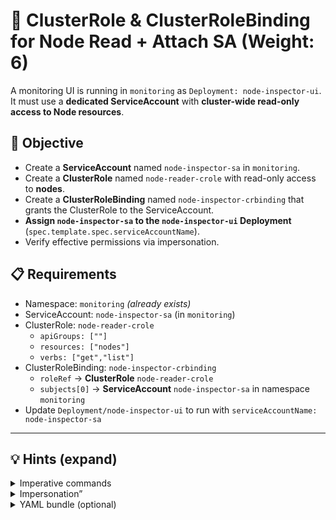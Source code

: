 # 🧩 ClusterRole & ClusterRoleBinding for Node Read + Attach SA (Weight: 6)

A monitoring UI is running in `monitoring` as `Deployment: node-inspector-ui`.  
It must use a **dedicated ServiceAccount** with **cluster-wide read-only access to Node resources**.

## 🎯 Objective
- Create a **ServiceAccount** named `node-inspector-sa` in `monitoring`.
- Create a **ClusterRole** named `node-reader-crole` with read-only access to **nodes**.
- Create a **ClusterRoleBinding** named `node-inspector-crbinding` that grants the ClusterRole to the ServiceAccount.
- **Assign `node-inspector-sa` to the `node-inspector-ui` Deployment** (`spec.template.spec.serviceAccountName`).
- Verify effective permissions via impersonation.

## 📋 Requirements
- Namespace: `monitoring` *(already exists)*
- ServiceAccount: `node-inspector-sa` (in `monitoring`)
- ClusterRole: `node-reader-crole`
  - `apiGroups: [""]`
  - `resources: ["nodes"]`
  - `verbs: ["get","list"]`
- ClusterRoleBinding: `node-inspector-crbinding`
  - `roleRef` → **ClusterRole** `node-reader-crole`
  - `subjects[0]` → **ServiceAccount** `node-inspector-sa` in namespace `monitoring`
- Update `Deployment/node-inspector-ui` to run with `serviceAccountName: node-inspector-sa`

---

## 💡 Hints (expand)
<details>
<summary>Imperative commands</summary>

```bash
kubectl create sa node-inspector-sa -n monitoring

kubectl create clusterrole node-reader-crole \
  --verb=get --verb=list \
  --resource=nodes

kubectl create clusterrolebinding node-inspector-crbinding \
  --clusterrole node-reader-crole \
  --serviceaccount monitoring:node-inspector-sa

# Attach SA to Deployment (will trigger a rollout)
k set sa -n monitoring deployment/node-inspector-ui node-inspector-sa
```
</details>

<details> <summary>Impersonation”</summary>

```bash
kubectl auth can-i get nodes \
  --as=system:serviceaccount:monitoring:node-inspector-sa

kubectl auth can-i list nodes \
  --as=system:serviceaccount:monitoring:node-inspector-sa

kubectl auth can-i delete nodes \
  --as=system:serviceaccount:monitoring:node-inspector-sa
```
</details>


<details> <summary>YAML bundle (optional)</summary>

```bash
apiVersion: v1
kind: ServiceAccount
metadata:
  name: node-inspector-sa
  namespace: monitoring
---
apiVersion: rbac.authorization.k8s.io/v1
kind: ClusterRole
metadata:
  name: node-reader-crole
rules:
- apiGroups: [""]
  resources: ["nodes"]
  verbs: ["get","list"]
---
apiVersion: rbac.authorization.k8s.io/v1
kind: ClusterRoleBinding
metadata:
  name: node-inspector-crbinding
roleRef:
  apiGroup: rbac.authorization.k8s.io
  kind: ClusterRole
  name: node-reader-crole
subjects:
- kind: ServiceAccount
  name: node-inspector-sa
  namespace: monitoring
```

</details>
